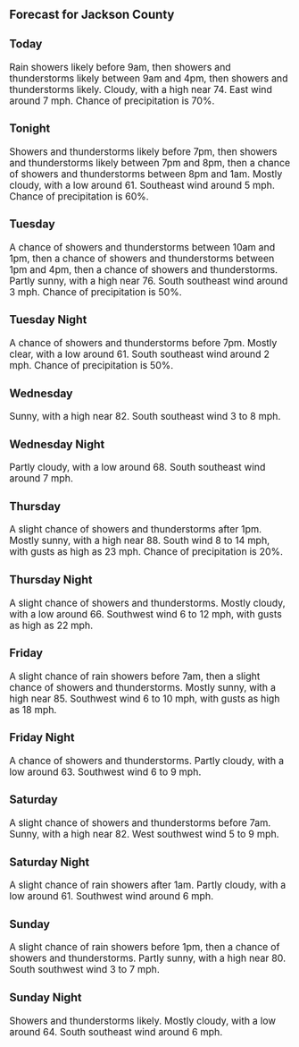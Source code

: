 <div>
   <h2>Forecast for Jackson County</h2>
   <p>
      <div style="font-size:120%">
         <h3>Today</h3>Rain showers likely before 9am, then showers and thunderstorms likely between 9am and 4pm, then showers and thunderstorms
         likely. Cloudy, with a high near 74. East wind around 7 mph. Chance of precipitation is 70%.<br></div>
   </p>
   <p>
      <div style="font-size:120%">
         <h3>Tonight</h3>Showers and thunderstorms likely before 7pm, then showers and thunderstorms likely between 7pm and 8pm, then a chance of showers
         and thunderstorms between 8pm and 1am. Mostly cloudy, with a low around 61. Southeast wind around 5 mph. Chance of precipitation
         is 60%.<br></div>
   </p>
   <p>
      <div style="font-size:120%">
         <h3>Tuesday</h3>A chance of showers and thunderstorms between 10am and 1pm, then a chance of showers and thunderstorms between 1pm and 4pm,
         then a chance of showers and thunderstorms. Partly sunny, with a high near 76. South southeast wind around 3 mph. Chance of
         precipitation is 50%.<br></div>
   </p>
   <p>
      <div style="font-size:120%">
         <h3>Tuesday Night</h3>A chance of showers and thunderstorms before 7pm. Mostly clear, with a low around 61. South southeast wind around 2 mph. Chance
         of precipitation is 50%.<br></div>
   </p>
   <p>
      <div style="font-size:120%">
         <h3>Wednesday</h3>Sunny, with a high near 82. South southeast wind 3 to 8 mph.<br></div>
   </p>
   <p>
      <div style="font-size:120%">
         <h3>Wednesday Night</h3>Partly cloudy, with a low around 68. South southeast wind around 7 mph.<br></div>
   </p>
   <p>
      <div style="font-size:120%">
         <h3>Thursday</h3>A slight chance of showers and thunderstorms after 1pm. Mostly sunny, with a high near 88. South wind 8 to 14 mph, with gusts
         as high as 23 mph. Chance of precipitation is 20%.<br></div>
   </p>
   <p>
      <div style="font-size:120%">
         <h3>Thursday Night</h3>A slight chance of showers and thunderstorms. Mostly cloudy, with a low around 66. Southwest wind 6 to 12 mph, with gusts
         as high as 22 mph.<br></div>
   </p>
   <p>
      <div style="font-size:120%">
         <h3>Friday</h3>A slight chance of rain showers before 7am, then a slight chance of showers and thunderstorms. Mostly sunny, with a high near
         85. Southwest wind 6 to 10 mph, with gusts as high as 18 mph.<br></div>
   </p>
   <p>
      <div style="font-size:120%">
         <h3>Friday Night</h3>A chance of showers and thunderstorms. Partly cloudy, with a low around 63. Southwest wind 6 to 9 mph.<br></div>
   </p>
   <p>
      <div style="font-size:120%">
         <h3>Saturday</h3>A slight chance of showers and thunderstorms before 7am. Sunny, with a high near 82. West southwest wind 5 to 9 mph.<br></div>
   </p>
   <p>
      <div style="font-size:120%">
         <h3>Saturday Night</h3>A slight chance of rain showers after 1am. Partly cloudy, with a low around 61. Southwest wind around 6 mph.<br></div>
   </p>
   <p>
      <div style="font-size:120%">
         <h3>Sunday</h3>A slight chance of rain showers before 1pm, then a chance of showers and thunderstorms. Partly sunny, with a high near 80.
         South southwest wind 3 to 7 mph.<br></div>
   </p>
   <p>
      <div style="font-size:120%">
         <h3>Sunday Night</h3>Showers and thunderstorms likely. Mostly cloudy, with a low around 64. South southeast wind around 6 mph.<br></div>
   </p>
</div>